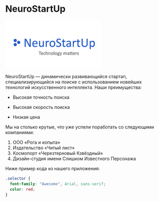 # NeuroStartUp

![alt tag](https://raw.githubusercontent.com/Ulibocka12/NeuroStartUp/main/logo.png)​

NeuroStartUp — динамически развивающийся стартап, специализирующийся на поиске с использованием новейших технологий искусственного интеллекта. Наши преимущества:

+ Высокая точность поиска

+ Высокая скорость поиска

+ Низкая цена

Мы на столько крутые, что уже успели поработать со следующими компаниями:

1. ООО «Рога и копыта»
2. Издательство «Читый лист»
3. Космопорт «Черезтерновый Кзвёздный»
4. Дизайн-студия имени Слишком Известного Персонажа

Ниже пример кода из нашего приложения:


```css
.selector {
  font-family: "Awesome", Arial, sans-serif;
  color: red;
}
```
